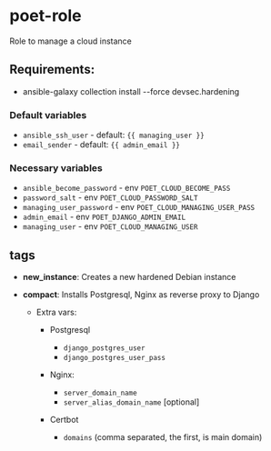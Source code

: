 # poet-role

Role to manage a cloud instance

## Requirements:

- ansible-galaxy collection install --force devsec.hardening

### Default variables

- `ansible_ssh_user` - default: `{{ managing_user }}`
- `email_sender` - default: `{{ admin_email }}`

### Necessary variables

- `ansible_become_password` - env `POET_CLOUD_BECOME_PASS`
- `password_salt` - env `POET_CLOUD_PASSWORD_SALT`
- `managing_user_password` - env `POET_CLOUD_MANAGING_USER_PASS`
- `admin_email` - env `POET_DJANGO_ADMIN_EMAIL`
- `managing_user` - env `POET_CLOUD_MANAGING_USER`

## tags

- **new_instance**: Creates a new hardened Debian instance
- **compact**: Installs Postgresql, Nginx as reverse proxy to Django

  - Extra vars:

    - Postgresql

      - `django_postgres_user`
      - `django_postgres_user_pass`

    - Nginx:

      - `server_domain_name`
      - `server_alias_domain_name` [optional]

    - Certbot

      - `domains` (comma separated, the first, is main domain)
